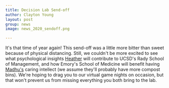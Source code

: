 ```yaml
---
title: Decision Lab Send-off
author: Clayton Young
layout: post
group: news
image: news_2020_sendoff.png

---
```


It's that time of year again! This send-off was a little more bitter than sweet because of physical distancing. Still, we couldn't be more excited to see what psychological insights [Heather](/team/index.html#Heather-Romero-Kornblum) will contribute to UCSD's Rady School of Management, and how Emory's School of Medicine will benefit having [Madhu's](/team/index.html#Madhu-Manivannan) caring intellect (we assume they'll probably have more compost bins). We're hoping to drag you to our virtual game nights on occasion, but that won't prevent us from missing everything you both bring to the lab.  



